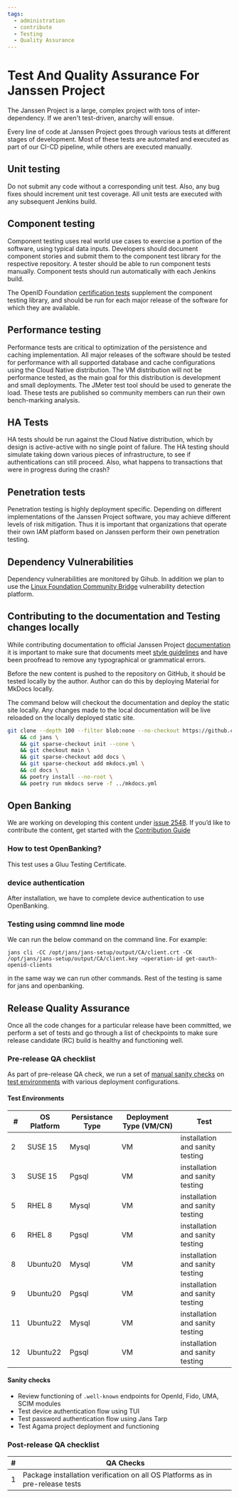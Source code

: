 ```yaml
---
tags:
  - administration
  - contribute
  - Testing
  - Quality Assurance
---
```


# Test And Quality Assurance For Janssen Project

The Janssen Project is a large, complex project with tons of inter-dependency.  If we aren't test-driven, anarchy will ensue.

Every line of code at Janssen Project goes through various tests at different stages of development. Most of these tests
are automated and executed as part of our CI-CD pipeline, while others are executed manually.

## Unit testing
Do not submit any code without a corresponding unit test. Also, any bug fixes should increment unit test coverage. 
All unit tests are executed with any subsequent Jenkins build.

## Component testing
Component testing uses real world use cases to exercise a portion of the software, using typical data inputs. 
Developers should document component stories and submit them to the component test library for the respective 
repository. A tester should be able to run component tests manually. Component tests should run automatically with each 
Jenkins build.

The OpenID Foundation [certification tests](https://openid.net/certification) supplement the component testing library, 
and should be run for each major release of the software for which they are available.

## Performance testing
Performance tests are critical to optimization of the persistence and caching implementation. 
All major releases of the software should be tested for performance with all supported database and cache 
configurations using the Cloud Native distribution. The VM distribution will not be performance tested, as the main 
goal for this distribution is development and small deployments. The JMeter test tool should be used to generate the 
load. These tests are published so community members can run their own bench-marking analysis.

## HA Tests
HA tests should be run against the Cloud Native distribution, which by design is active-active with no single point of 
failure. The HA testing should simulate taking down various pieces of infrastructure, to see if authentications can 
still proceed. Also, what happens to transactions that were in progress during the crash?

## Penetration tests
Penetration testing is highly deployment specific. Depending on different implementations of the Janssen Project 
software, you may achieve different levels of risk mitigation. Thus it is important that organizations that operate 
their own IAM platform based on Janssen perform their own penetration
testing.

## Dependency Vulnerabilities

Dependency vulnerabilities are monitored by Gihub. In addition we plan to use 
the [Linux Foundation Community Bridge](https://security.communitybridge.org) vulnerability detection platform.

## Contributing to the documentation and Testing changes locally

While contributing documentation to official Janssen Project [documentation](https://jans.io/docs/) it is important to make sure that documents meet [style guidelines](../CONTRIBUTING.md#documentation-style-guide) and have been proofread to remove any typographical or grammatical errors.

Before the new content is pushed to the repository on GitHub, it should be tested locally by the author. Author can do this by deploying Material for MkDocs locally.

The command below will checkout the documentation and deploy the static site
locally. Any changes made to the local documentation will be live reloaded
on the locally deployed static site. 

```bash
git clone --depth 100 --filter blob:none --no-checkout https://github.com/janssenproject/jans \
    && cd jans \
    && git sparse-checkout init --cone \
    && git checkout main \
    && git sparse-checkout add docs \
    && git sparse-checkout add mkdocs.yml \
    && cd docs \
    && poetry install --no-root \
    && poetry run mkdocs serve -f ../mkdocs.yml
``` 

## Open Banking

We are working on developing this content under [issue 2548](https://github.com/JanssenProject/jans/issues/2548). If you’d like to contribute the content, get started with the [Contribution Guide](https://docs.jans.io/head/CONTRIBUTING/#contributing-to-the-documentation) 

### How to test OpenBanking?

This test uses a Gluu Testing Certificate.

### device authentication

After installation, we have to complete device authentication to use OpenBanking.

###  Testing using commnd line mode

We can run the below command on the command line. For example:

```
jans cli -CC /opt/jans/jans-setup/output/CA/client.crt -CK /opt/jans/jans-setup/output/CA/client.key –operation-id get-oauth-openid-clients
```

in the same way we can run other commands. Rest of the testing is same for jans and openbanking.

## Release Quality Assurance

Once all the code changes for a particular release have been committed, we perform a set of tests and go through a list
of checkpoints to make sure release candidate (RC) build is healthy and functioning well.

### Pre-release QA checklist

As part of pre-release QA check, we run a set of [manual sanity checks](#sanity-checks) on 
[test environments](#test-environments) with various deployment configurations.

#### Test Environments

| \# | OS Platform	 | Persistance Type | Deployment Type (VM/CN) | Test                            |
|----|--------------|------------------|-------------------------|---------------------------------|
| 2  | SUSE 15      | Mysql            | VM                      | installation and sanity testing |
| 3  | SUSE 15      | Pgsql            | VM                      | installation and sanity testing |
| 5  | RHEL 8       | Mysql            | VM                      | installation and sanity testing |
| 6  | RHEL 8       | Pgsql            | VM                      | installation and sanity testing |
| 8  | Ubuntu20     | Mysql            | VM                      | installation and sanity testing |
| 9  | Ubuntu20     | Pgsql            | VM                      | installation and sanity testing |
| 11 | Ubuntu22     | Mysql            | VM                      | installation and sanity testing |
| 12 | Ubuntu22     | Pgsql            | VM                      | installation and sanity testing |

#### Sanity checks

- Review functioning of `.well-known` endpoints for OpenId, Fido, UMA, SCIM modules 
- Test device authentication flow using TUI  
- Test password authentication flow using Jans Tarp 
- Test Agama project deployment and functioning  

### Post-release QA checklist

| # | QA Checks                                                                     |
|---|-------------------------------------------------------------------------------|
| 1 | Package installation verification on all OS Platforms as in pre-release tests |

